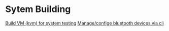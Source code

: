 # Sytem Building
[Build VM (kvm) for system testing](documentation/kvm-related/kvm-building-vm.md)
[Manage/confige bluetooth devices via cli]()

